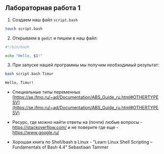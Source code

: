 ## Лабораторная работа 1


1. Создаем наш файл `script.bash`

```bash
touch script.bash
```

2. Открываем в `gedit` и пишем в наш файл:

```bash
#!/bin/bash

echo "Hello, $1!"
```

3. При запуске нашей программы мы получим необходимый результат:

```bash
bash script.bash Timur
```
```bash
Hello, Timur!
```

* Специальные типы переменных [https://se.ifmo.ru/~ad/Documentation/ABS_Guide_ru.html#OTHERTYPESV](https://se.ifmo.ru/~ad/Documentation/ABS_Guide_ru.html#OTHERTYPESV)

* Ресурс, где можно найти ответы на (почти) любые вопросы - https://stackoverflow.com/ и не поверите где еще - https://www.google.ru/

* Хорошая книга по Shell/bash в Linux - "Learn Linux Shell Scripting – Fundamentals of Bash 4.4"  Sebastiaan Tammer

